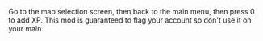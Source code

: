Go to the map selection screen, then back to the main menu, then press 0 to add XP. This mod is guaranteed to flag your account so don't use it on your main.
